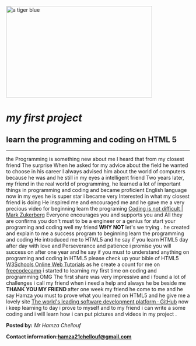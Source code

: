                                                        
                                                 
<mian>
                                                          <!--header-->
  <head>
    <img src="image compta/lion.jpg" alt= "a tiger blue" width=400 height=251 >
  </head>
  <h1><em> my first project</em></h1>
       <h2>learn the programming and coding on HTML 5</h2>
         
   </main>
 <hr>
    <body>  
                                                                <!--body-->
    <p><en>the Programming is something new about me I heard that from my closest friend The surprise When he asked for my advice about the field he wanted to choose in his career I always advised him about the world of computers because he was and he still in my eyes a intelligent friend 
       Two years later, my friend in the real world of programming, he learned a lot of important things in programming and coding and became proficient English language 
       now in my eyes he is super star i became very Interested in what my closest friend is doing He inspired me and encouraged me and he gave me a very precious video for beginning learn the programing
      <a href="https://www.youtube.com/watch?v=F9GujgK0y2M">Coding is not difficult | Mark Zukerberg</a>
       Everyone encourages you and supports you and All they are confirms you don't must to be a engineer or a genius for start your programing and coding well my friend <strong> WHY NOT </strong> let's we trying .
       he created and explain to me a success program to beginning learn the programming and coding 
  He introduced me to HTML5 and he say if you learn HTML5 day after day with love and Perseverance and patience i promise you will success on after one year and he say if you must to understand anything on programing and coding in HTML5 please check up your bible of HTML5
   <a href="https://www.w3schools.com/">W3Schools Online Web Tutorials</a> as he create a count for me on <a href="https://www.freecodecamp.org/">freecodecamp</a>
   i started to learning my first time on coding and programming OMG The first share was very impressive and i found a lot of challenges i call my friend when i need a help and always he be beside me <strong>THANK YOU MY FRIEND </strong>after one week my friend he come to me and he say Hamza you must to prove what you learned on HTML5 and he give me a lovely site <a href="https://github.com/">The world's leading software development platform · GitHub</a> now i keep learning to day i prove to myself and to my friend i can write a some coding and i will learn how i can put pictures  and videos in my project . </en></p>
  </body>
                                                                <!--footer-->
    <footer>
      <p><strong>Posted by:</strong><em> Mr Hamza Chellouf</em> </p>
      <p><strong>Contact information:<//strong><a href="hamza21chellouf@gmail.com">hamza21chellouf@gmail.com</a>
      </footer>
      
                                                            
  
       

       
                                                              
 

   
